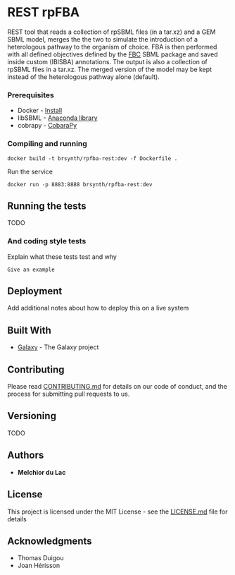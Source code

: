 # REST rpFBA

REST tool that reads a collection of rpSBML files (in a tar.xz) and a GEM SBML model, merges the the two to simulate the introduction of a heterologous pathway to the organism of choice. FBA is then performed with all defined objectives defined by the [FBC](https://co.mbine.org/specifications/sbml.level-3.version-1.fbc.version-2.release-1) SBML package and saved inside custom (IBISBA) annotations. The output is also a collection of rpSBML files in a tar.xz. The merged version of the model may be kept instead of the heterologous pathway alone (default).


### Prerequisites

* Docker - [Install](https://docs.docker.com/v17.09/engine/installation/)
* libSBML - [Anaconda library](https://anaconda.org/SBMLTeam/python-libsbml)
* cobrapy - [CobaraPy](https://github.com/opencobra/cobrapy)

### Compiling and running

```
docker build -t brsynth/rpfba-rest:dev -f Dockerfile .
```

Run the service

```
docker run -p 8883:8888 brsynth/rpfba-rest:dev
```

## Running the tests

TODO

### And coding style tests

Explain what these tests test and why

```
Give an example
```

## Deployment

Add additional notes about how to deploy this on a live system

## Built With

* [Galaxy](https://galaxyproject.org) - The Galaxy project

## Contributing

Please read [CONTRIBUTING.md](https://gist.github.com/PurpleBooth/b24679402957c63ec426) for details on our code of conduct, and the process for submitting pull requests to us.

## Versioning

TODO

## Authors

* **Melchior du Lac** 

## License

This project is licensed under the MIT License - see the [LICENSE.md](LICENSE.md) file for details

## Acknowledgments

* Thomas Duigou
* Joan Hérisson
